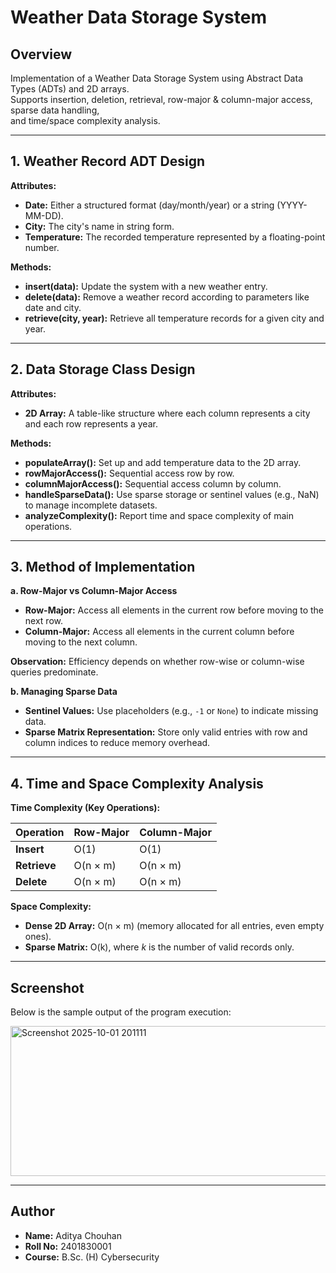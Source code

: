 # Weather Data Storage System  

## **Overview**  
Implementation of a Weather Data Storage System using Abstract Data Types (ADTs) and 2D arrays.  
Supports insertion, deletion, retrieval, row-major & column-major access, sparse data handling,  
and time/space complexity analysis.  

---

## **1. Weather Record ADT Design**  

**Attributes:**  
- **Date:** Either a structured format (day/month/year) or a string (YYYY-MM-DD).  
- **City:** The city's name in string form.  
- **Temperature:** The recorded temperature represented by a floating-point number.  

**Methods:**  
- **insert(data):** Update the system with a new weather entry.  
- **delete(data):** Remove a weather record according to parameters like date and city.  
- **retrieve(city, year):** Retrieve all temperature records for a given city and year.  

---

## **2. Data Storage Class Design**  

**Attributes:**  
- **2D Array:** A table-like structure where each column represents a city and each row represents a year.  

**Methods:**  
- **populateArray():** Set up and add temperature data to the 2D array.  
- **rowMajorAccess():** Sequential access row by row.  
- **columnMajorAccess():** Sequential access column by column.  
- **handleSparseData():** Use sparse storage or sentinel values (e.g., NaN) to manage incomplete datasets.  
- **analyzeComplexity():** Report time and space complexity of main operations.  

---

## **3. Method of Implementation**  

**a. Row-Major vs Column-Major Access**  
- **Row-Major:** Access all elements in the current row before moving to the next row.  
- **Column-Major:** Access all elements in the current column before moving to the next column.  

**Observation:** Efficiency depends on whether row-wise or column-wise queries predominate.  

**b. Managing Sparse Data**  
- **Sentinel Values:** Use placeholders (e.g., `-1` or `None`) to indicate missing data.  
- **Sparse Matrix Representation:** Store only valid entries with row and column indices to reduce memory overhead.  

---

## **4. Time and Space Complexity Analysis**  

**Time Complexity (Key Operations):**  

| Operation   | Row-Major | Column-Major |
|-------------|-----------|--------------|
| **Insert**  | O(1)      | O(1)         |
| **Retrieve**| O(n × m)  | O(n × m)     |
| **Delete**  | O(n × m)  | O(n × m)     |

**Space Complexity:**  
- **Dense 2D Array:** O(n × m) (memory allocated for all entries, even empty ones).  
- **Sparse Matrix:** O(k), where *k* is the number of valid records only.  

---

## **Screenshot**  
Below is the sample output of the program execution:  

<img width="1188" height="240" alt="Screenshot 2025-10-01 201111" src="https://github.com/user-attachments/assets/9ae1dc29-e099-420f-bec8-1d954c8f5cda" />
  
---

## **Author**  
- **Name:** Aditya Chouhan  
- **Roll No:** 2401830001  
- **Course:** B.Sc. (H) Cybersecurity  

